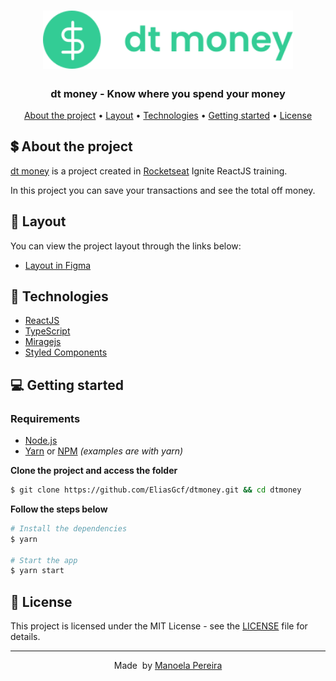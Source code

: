 <h1 align="center">
  <img alt="dtmoney" title="dtmoney" width="400px"  src="./src/assets/logoReadme.svg" />
</h1>

<h3 align="center">
  dt money - Know where you spend your money
</h3>

<p align="center">
  <a href="#-about-the-project">About the project</a> •
  <a href="#-layout">Layout</a> •
  <a href="#-technologies">Technologies</a> •
  <a href="#-getting-started">Getting started</a> •
  <a href="#-license">License</a>
</p>

## 💲 About the project

[dt money](https://dtmoney.vercel.app/) is a project created in [Rocketseat](https://rocketseat.com.br/) Ignite ReactJS training.

In this project you can save your transactions and see the total off money.

## 🔖 Layout

You can view the project layout through the links below:

- [Layout in Figma](https://www.figma.com/file/0xmu9mj2TJYoIOubBFWsk5/dtmoney-Ignite-(Copy)?node-id=0%3A1)

## 🚀 Technologies

- [ReactJS](https://reactjs.org/)
- [TypeScript](https://www.typescriptlang.org/)
- [Miragejs](https://miragejs.com/)
- [Styled Components](https://styled-components.com/)

## 💻 Getting started

### Requirements

- [Node.js](https://nodejs.org/en/)
- [Yarn](https://classic.yarnpkg.com/) or [NPM](https://www.npmjs.com/) _(examples are with yarn)_

**Clone the project and access the folder**

```bash
$ git clone https://github.com/EliasGcf/dtmoney.git && cd dtmoney
```

**Follow the steps below**

```bash
# Install the dependencies
$ yarn

# Start the app
$ yarn start
```

## 📝 License

This project is licensed under the MIT License - see the [LICENSE](LICENSE) file for details.

---

<p align="center">
  Made &nbsp;by <a href="https://www.linkedin.com/in/manoelapr/">Manoela Pereira</a>
</p>
